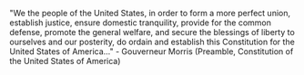 "We the people of the United States, in order to form a more perfect union, establish justice, ensure domestic tranquility, provide for the common defense, promote the general welfare, and secure the blessings of liberty to ourselves and our posterity, do ordain and establish this Constitution for the United States of America..."
	 - Gouverneur Morris (Preamble, Constitution of the United States of America) 